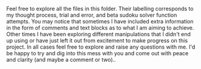 Feel free to explore all the files in this folder.
Their labelling corresponds to my thought process, trial and error, and beta sudoku solver function attempts.
You may notice that sometimes I have included extra information in the form of comments and text blocks as to what I am aiming to achieve. Other times I have been exploring different manipulations that I didn't end up using or have just left it out from excitement to make progress on this project. In all cases feel free to explore and raise any questions with me. I'd be happy to try and dig into this mess with you and come out with peace and clarity (and maybe a comment or two)..